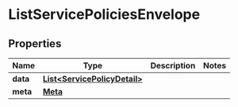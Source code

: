 

# ListServicePoliciesEnvelope


## Properties

| Name | Type | Description | Notes |
|------------ | ------------- | ------------- | -------------|
|**data** | [**List&lt;ServicePolicyDetail&gt;**](ServicePolicyDetail.md) |  |  |
|**meta** | [**Meta**](Meta.md) |  |  |



